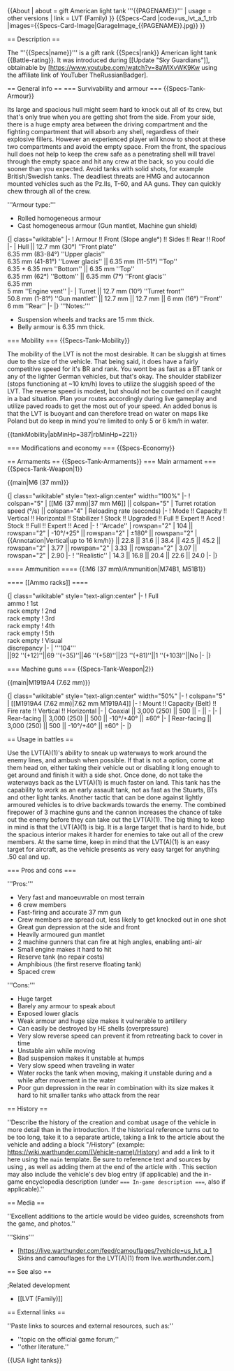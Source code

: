 {{About
| about = gift American light tank '''{{PAGENAME}}'''
| usage = other versions
| link = LVT (Family)
}}
{{Specs-Card
|code=us_lvt_a_1_trb
|images={{Specs-Card-Image|GarageImage_{{PAGENAME}}.jpg}}
}}

== Description ==
<!-- ''In the description, the first part should be about the history of the creation and combat usage of the vehicle, as well as its key features. In the second part, tell the reader about the ground vehicle in the game. Insert a screenshot of the vehicle, so that if the novice player does not remember the vehicle by name, he will immediately understand what kind of vehicle the article is talking about.'' -->
The '''{{Specs|name}}''' is a gift rank {{Specs|rank}} American light tank {{Battle-rating}}. It was introduced during [[Update "Sky Guardians"]], obtainable by [https://www.youtube.com/watch?v=8aWlXvWK9Kw using the affiliate link of YouTuber TheRussianBadger].

== General info ==
=== Survivability and armour ===
{{Specs-Tank-Armour}}
<!-- ''Describe armour protection. Note the most well protected and key weak areas. Appreciate the layout of modules as well as the number and location of crew members. Is the level of armour protection sufficient, is the placement of modules helpful for survival in combat? If necessary use a visual template to indicate the most secure and weak zones of the armour.'' -->
Its large and spacious hull might seem hard to knock out all of its crew, but that's only true when you are getting shot from the side. From your side, there is a huge empty area between the driving compartment and the fighting compartment that will absorb any shell, regardless of their explosive fillers. However an experienced player will know to shoot at these two compartments and avoid the empty space. From the front, the spacious hull does not help to keep the crew safe as a penetrating shell will travel through the empty space and hit any crew at the back, so you could die sooner than you expected. Avoid tanks with solid shots, for example British/Swedish tanks.
The deadliest threats are HMG and autocannon mounted vehicles such as the Pz.IIs, T-60, and AA guns. They can quickly chew through all of the crew.

'''Armour type:'''

* Rolled homogeneous armour
* Cast homogeneous armour (Gun mantlet, Machine gun shield)

{| class="wikitable"
|-
! Armour !! Front (Slope angle°) !! Sides !! Rear !! Roof
|-
| Hull || 12.7 mm (30°) ''Front plate'' <br> 6.35 mm (83-84°) ''Upper glacis'' <br> 6.35 mm (41-81°) ''Lower glacis'' || 6.35 mm (11-51°) ''Top'' <br> 6.35 + 6.35 mm ''Bottom'' || 6.35 mm ''Top'' <br> 6.35 mm (62°) ''Bottom'' || 6.35 mm (7°) ''Front glacis'' <br> 6.35 mm <br> 5 mm ''Engine vent''
|-
| Turret || 12.7 mm (10°) ''Turret front'' <br> 50.8 mm (1-81°) ''Gun mantlet'' || 12.7 mm || 12.7 mm || 6 mm (16°) ''Front'' <br> 6 mm ''Rear''
|-
|}
'''Notes:'''

* Suspension wheels and tracks are 15 mm thick.
* Belly armour is 6.35 mm thick.

=== Mobility ===
{{Specs-Tank-Mobility}}
<!-- ''Write about the mobility of the ground vehicle. Estimate the specific power and manoeuvrability, as well as the maximum speed forwards and backwards.'' -->
The mobility of the LVT is not the most desirable. It can be sluggish at times due to the size of the vehicle. That being said, it does have a fairly competitive speed for it's BR and rank. You wont be as fast as a BT tank or any of the lighter German vehicles, but that's okay. The shoulder stabilizer (stops functioning at ~10 km/h) loves to utilize the sluggish speed of the LVT. The reverse speed is modest, but should not be counted on if caught in a bad situation. Plan your routes accordingly during live gameplay and utilize paved roads to get the most out of your speed. An added bonus is that the LVT is buoyant and can therefore tread on water on maps like Poland but do keep in mind you're limited to only 5 or 6 km/h in water.

{{tankMobility|abMinHp=387|rbMinHp=221}}

=== Modifications and economy ===
{{Specs-Economy}}

== Armaments ==
{{Specs-Tank-Armaments}}
=== Main armament ===
{{Specs-Tank-Weapon|1}}
<!-- ''Give the reader information about the characteristics of the main gun. Assess its effectiveness in a battle based on the reloading speed, ballistics and the power of shells. Do not forget about the flexibility of the fire, that is how quickly the cannon can be aimed at the target, open fire on it and aim at another enemy. Add a link to the main article on the gun: <code><nowiki>{{main|Name of the weapon}}</nowiki></code>. Describe in general terms the ammunition available for the main gun. Give advice on how to use them and how to fill the ammunition storage.'' -->
{{main|M6 (37 mm)}}

{| class="wikitable" style="text-align:center" width="100%"
|-
! colspan="5" | [[M6 (37 mm)|37 mm M6]] || colspan="5" | Turret rotation speed (°/s) || colspan="4" | Reloading rate (seconds)
|-
! Mode !! Capacity !! Vertical !! Horizontal !! Stabilizer
! Stock !! Upgraded !! Full !! Expert !! Aced
! Stock !! Full !! Expert !! Aced
|-
! ''Arcade''
| rowspan="2" | 104 || rowspan="2" | -10°/+25° || rowspan="2" | ±180° || rowspan="2" | {{Annotation|Vertical|up to 16 km/h}} || 22.8 || 31.6 || 38.4 || 42.5 || 45.2 || rowspan="2" | 3.77 || rowspan="2" | 3.33 || rowspan="2" | 3.07 || rowspan="2" | 2.90
|-
! ''Realistic''
| 14.3 || 16.8 || 20.4 || 22.6 || 24.0
|-
|}

==== Ammunition ====
{{:M6 (37 mm)/Ammunition|M74B1, M51B1}}

==== [[Ammo racks]] ====
<!-- [[File:Ammoracks_{{PAGENAME}}.png|right|thumb|x250px|[[Ammo racks]] of the {{PAGENAME}}]] -->
<!-- '''Last updated:''' -->
{| class="wikitable" style="text-align:center"
|-
! Full<br>ammo
! 1st<br>rack empty
! 2nd<br>rack empty
! 3rd<br>rack empty
! 4th<br>rack empty
! 5th<br>rack empty
! Visual<br>discrepancy
|-
| '''104''' ||92 ''(+12)''||69 ''(+35)''||46 ''(+58)''||23 ''(+81)''||1 ''(+103)''||No
|-
|}

=== Machine guns ===
{{Specs-Tank-Weapon|2}}
<!-- ''Offensive and anti-aircraft machine guns not only allow you to fight some aircraft but also are effective against lightly armoured vehicles. Evaluate machine guns and give recommendations on its use.'' -->
{{main|M1919A4 (7.62 mm)}}

{| class="wikitable" style="text-align:center" width="50%"
|-
! colspan="5" | [[M1919A4 (7.62 mm)|7.62 mm M1919A4]]
|-
! Mount !! Capacity (Belt) !! Fire rate !! Vertical !! Horizontal
|-
| Coaxial || 3,000 (250) || 500 || - || -
|-
| Rear-facing || 3,000 (250) || 500 || -10°/+40° || ±60°
|-
| Rear-facing || 3,000 (250) || 500 || -10°/+40° || ±60°
|-
|}

== Usage in battles ==
<!-- ''Describe the tactics of playing in the vehicle, the features of using vehicles in the team and advice on tactics. Refrain from creating a "guide" - do not impose a single point of view but instead give the reader food for thought. Describe the most dangerous enemies and give recommendations on fighting them. If necessary, note the specifics of the game in different modes (AB, RB, SB).'' -->
Use the LVT(A)(1)'s ability to sneak up waterways to work around the enemy lines, and ambush when possible. If that is not a option, come at them head on, either taking their vehicle out or disabling it long enough to get around and finish it with a side shot. Once done, do not take the waterways back as the LVT(A)(1) is much faster on land. This tank has the capability to work as an early assault tank, not as fast as the Stuarts, BTs and other light tanks. Another tactic that can be done against lightly armoured vehicles is to drive backwards towards the enemy. The combined firepower of 3 machine guns and the cannon increases the chance of take out the enemy before they can take out the LVT(A)(1). The big thing to keep in mind is that the LVT(A)(1) is big. It is a large target that is hard to hide, but the spacious interior makes it harder for enemies to take out all of the crew members. At the same time, keep in mind that the LVT(A)(1) is an easy target for aircraft, as the vehicle presents as very easy target for anything .50 cal and up.

=== Pros and cons ===
<!-- ''Summarise and briefly evaluate the vehicle in terms of its characteristics and combat effectiveness. Mark its pros and cons in a bulleted list. Try not to use more than 6 points for each of the characteristics. Avoid using categorical definitions such as "bad", "good" and the like - use substitutions with softer forms such as "inadequate" and "effective".'' -->
'''Pros:'''

* Very fast and manoeuvrable on most terrain
* 6 crew members
* Fast-firing and accurate 37 mm gun
* Crew members are spread out, less likely to get knocked out in one shot
* Great gun depression at the side and front
* Heavily armoured gun mantlet
* 2 machine gunners that can fire at high angles, enabling anti-air
* Small engine makes it hard to hit
* Reserve tank (no repair costs)
* Amphibious (the first reserve floating tank)
* Spaced crew

'''Cons:'''

* Huge target
* Barely any armour to speak about
* Exposed lower glacis
* Weak armour and huge size makes it vulnerable to artillery
* Can easily be destroyed by HE shells (overpressure)
* Very slow reverse speed can prevent it from retreating back to cover in time
* Unstable aim while moving
* Bad suspension makes it unstable at humps
* Very slow speed when traveling in water
* Water rocks the tank when moving, making it unstable during and a while after movement in the water
* Poor gun depression in the rear in combination with its size makes it hard to hit smaller tanks who attack from the rear

== History ==
<!-- ''Describe the history of the creation and combat usage of the vehicle in more detail than in the introduction. If the historical reference turns out to be too long, take it to a separate article, taking a link to the article about the vehicle and adding a block "/History" (example: <nowiki>https://wiki.warthunder.com/(Vehicle-name)/History</nowiki>) and add a link to it here using the <code>main</code> template. Be sure to reference text and sources by using <code><nowiki><ref></ref></nowiki></code>, as well as adding them at the end of the article with <code><nowiki><references /></nowiki></code>. This section may also include the vehicle's dev blog entry (if applicable) and the in-game encyclopedia description (under <code><nowiki>=== In-game description ===</nowiki></code>, also if applicable).'' -->
''Describe the history of the creation and combat usage of the vehicle in more detail than in the introduction. If the historical reference turns out to be too long, take it to a separate article, taking a link to the article about the vehicle and adding a block "/History" (example: <nowiki>https://wiki.warthunder.com/(Vehicle-name)/History</nowiki>) and add a link to it here using the <code>main</code> template. Be sure to reference text and sources by using <code><nowiki><ref></ref></nowiki></code>, as well as adding them at the end of the article with <code><nowiki><references /></nowiki></code>. This section may also include the vehicle's dev blog entry (if applicable) and the in-game encyclopedia description (under <code><nowiki>=== In-game description ===</nowiki></code>, also if applicable).''

== Media ==
<!-- ''Excellent additions to the article would be video guides, screenshots from the game, and photos.'' -->
''Excellent additions to the article would be video guides, screenshots from the game, and photos.''

'''Skins'''

* [https://live.warthunder.com/feed/camouflages/?vehicle=us_lvt_a_1 Skins and camouflages for the LVT(A)(1) from live.warthunder.com.]

== See also ==
<!-- ''Links to the articles on the War Thunder Wiki that you think will be useful for the reader, for example:''
* ''reference to the series of the vehicles;''
* ''links to approximate analogues of other nations and research trees.'' -->

;Related development

* [[LVT (Family)]]

== External links ==
<!-- ''Paste links to sources and external resources, such as:''
* ''topic on the official game forum;''
* ''other literature.'' -->
''Paste links to sources and external resources, such as:''

* ''topic on the official game forum;''
* ''other literature.''

{{USA light tanks}}